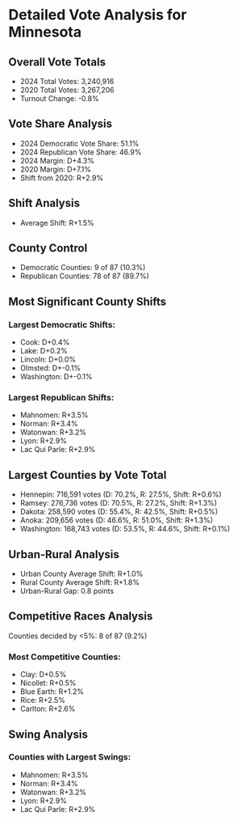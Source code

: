# Detailed Vote Analysis for Minnesota

## Overall Vote Totals

* 2024 Total Votes: 3,240,916
* 2020 Total Votes: 3,267,206
* Turnout Change: -0.8%

## Vote Share Analysis

* 2024 Democratic Vote Share: 51.1%
* 2024 Republican Vote Share: 46.9%
* 2024 Margin: D+4.3%
* 2020 Margin: D+7.1%
* Shift from 2020: R+2.9%

## Shift Analysis

* Average Shift: R+1.5%

## County Control

* Democratic Counties: 9 of 87 (10.3%)
* Republican Counties: 78 of 87 (89.7%)

## Most Significant County Shifts

### Largest Democratic Shifts:
* Cook: D+0.4%
* Lake: D+0.2%
* Lincoln: D+0.0%
* Olmsted: D+-0.1%
* Washington: D+-0.1%

### Largest Republican Shifts:
* Mahnomen: R+3.5%
* Norman: R+3.4%
* Watonwan: R+3.2%
* Lyon: R+2.9%
* Lac Qui Parle: R+2.9%

## Largest Counties by Vote Total

* Hennepin: 716,591 votes (D: 70.2%, R: 27.5%, Shift: R+0.6%)
* Ramsey: 276,736 votes (D: 70.5%, R: 27.2%, Shift: R+1.3%)
* Dakota: 258,590 votes (D: 55.4%, R: 42.5%, Shift: R+0.5%)
* Anoka: 209,656 votes (D: 46.6%, R: 51.0%, Shift: R+1.3%)
* Washington: 168,743 votes (D: 53.5%, R: 44.6%, Shift: R+0.1%)

## Urban-Rural Analysis

* Urban County Average Shift: R+1.0%
* Rural County Average Shift: R+1.8%
* Urban-Rural Gap: 0.8 points

## Competitive Races Analysis

Counties decided by <5%: 8 of 87 (9.2%)

### Most Competitive Counties:
* Clay: D+0.5%
* Nicollet: R+0.5%
* Blue Earth: R+1.2%
* Rice: R+2.5%
* Carlton: R+2.6%

## Swing Analysis

### Counties with Largest Swings:
* Mahnomen: R+3.5%
* Norman: R+3.4%
* Watonwan: R+3.2%
* Lyon: R+2.9%
* Lac Qui Parle: R+2.9%
